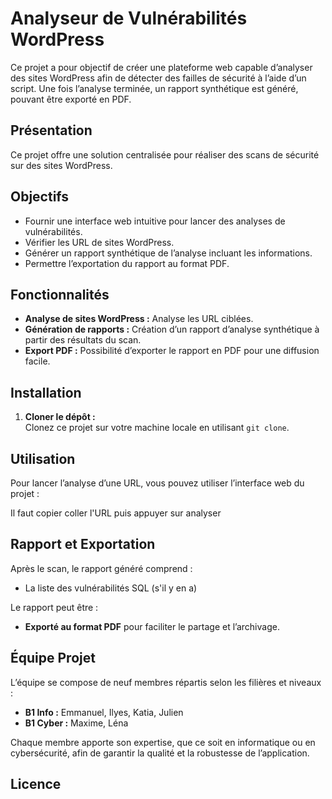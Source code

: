 # Analyseur de Vulnérabilités WordPress

Ce projet a pour objectif de créer une plateforme web capable d’analyser des sites WordPress afin de détecter des failles de sécurité à l’aide d’un script. Une fois l’analyse terminée, un rapport synthétique est généré, pouvant être exporté en PDF.

## Présentation

Ce projet offre une solution centralisée pour réaliser des scans de sécurité sur des sites WordPress. 

## Objectifs

- Fournir une interface web intuitive pour lancer des analyses de vulnérabilités.
- Vérifier les URL de sites WordPress.
- Générer un rapport synthétique de l’analyse incluant les informations.
- Permettre l’exportation du rapport au format PDF.

## Fonctionnalités

- **Analyse de sites WordPress :** Analyse les URL ciblées.
- **Génération de rapports :** Création d’un rapport d’analyse synthétique à partir des résultats du scan.
- **Export PDF :** Possibilité d’exporter le rapport en PDF pour une diffusion facile.

## Installation

1. **Cloner le dépôt :**  
   Clonez ce projet sur votre machine locale en utilisant `git clone`.

## Utilisation

Pour lancer l’analyse d’une URL, vous pouvez utiliser l’interface web du projet : 

Il faut copier coller l'URL puis appuyer sur analyser

## Rapport et Exportation

Après le scan, le rapport généré comprend :

- La liste des vulnérabilités SQL (s'il y en a)

Le rapport peut être :
- **Exporté au format PDF** pour faciliter le partage et l’archivage.

## Équipe Projet

L’équipe se compose de neuf membres répartis selon les filières et niveaux :

- **B1 Info :** Emmanuel, Ilyes, Katia, Julien
- **B1 Cyber :** Maxime, Léna

Chaque membre apporte son expertise, que ce soit en informatique ou en cybersécurité, afin de garantir la qualité et la robustesse de l’application.

## Licence


